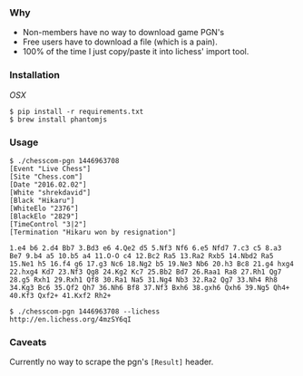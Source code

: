 
### Why

- Non-members have no way to download game PGN's
- Free users have to download a file (which is a pain).
- 100% of the time I just copy/paste it into lichess' import tool.

### Installation

*OSX*

```
$ pip install -r requirements.txt
$ brew install phantomjs
```

### Usage

```
$ ./chesscom-pgn 1446963708
[Event "Live Chess"]
[Site "Chess.com"]
[Date "2016.02.02"]
[White "shrekdavid"]
[Black "Hikaru"]
[WhiteElo "2376"]
[BlackElo "2829"]
[TimeControl "3|2"]
[Termination "Hikaru won by resignation"]

1.e4 b6 2.d4 Bb7 3.Bd3 e6 4.Qe2 d5 5.Nf3 Nf6 6.e5 Nfd7 7.c3 c5 8.a3 Be7 9.b4 a5 10.b5 a4 11.O-O c4 12.Bc2 Ra5 13.Ra2 Rxb5 14.Nbd2 Ra5 15.Ne1 h5 16.f4 g6 17.g3 Nc6 18.Ng2 b5 19.Ne3 Nb6 20.h3 Bc8 21.g4 hxg4 22.hxg4 Kd7 23.Nf3 Qg8 24.Kg2 Kc7 25.Bb2 Bd7 26.Raa1 Ra8 27.Rh1 Qg7 28.g5 Rxh1 29.Rxh1 Qf8 30.Ra1 Na5 31.Ng4 Nb3 32.Ra2 Qg7 33.Nh4 Rh8 34.Kg3 Bc6 35.Qf2 Qh7 36.Nh6 Bf8 37.Nf3 Bxh6 38.gxh6 Qxh6 39.Ng5 Qh4+ 40.Kf3 Qxf2+ 41.Kxf2 Rh2+
```

```
$ ./chesscom-pgn 1446963708 --lichess
http://en.lichess.org/4mzSY6qI
```

### Caveats

Currently no way to scrape the pgn's `[Result]` header.